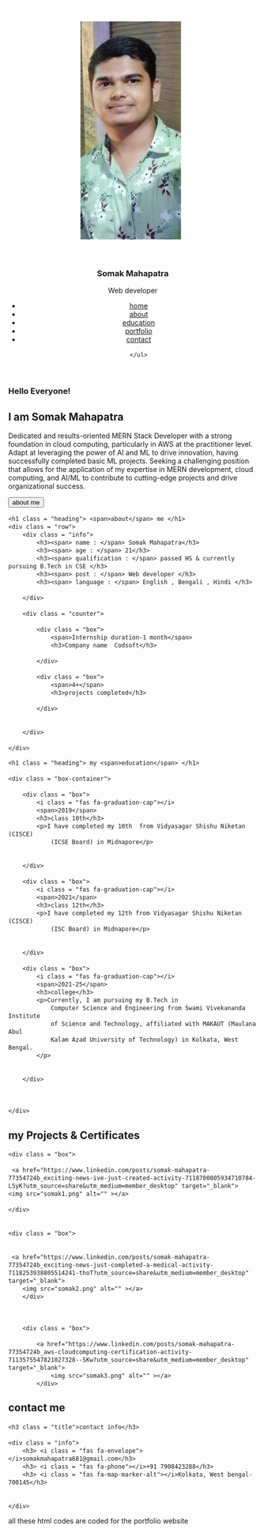 <!DOCTYPE html>
<html lang="en">
<head>
    <meta charset="UTF-8">
    <meta name="viewport" content="width=device-width, initial-scale=1.0">
    <title>Responsive personal Portfolio website</title>
    <link rel="stylesheet" href="https://cdnjs.cloudflare.com/ajax/libs/font-awesome/6.4.2/css/all.min.css">
    <link rel="stylesheet" href="style.css">
</head>
<body>
    
<header>

   <div class = "user">
    <img src="somak.jpg" alt="">
    <h3 class = "name">Somak Mahapatra</h3>
    <p class = "post">Web developer </p>
   </div>
   
   <nav class = "navbar">
    <ul>
        <li><a href="#home">home</a></li>
        <li><a href="#about">about</a></li>
        <li><a href="#education">education</a></li>
        <li><a href="#portfolio">portfolio</a></li>
        <li><a href="#contact">contact</a></li>
       
    </ul>
   </nav>

</header>

<div id = "menu" class = "fas fa-bars"></div>

<section class ="home" id = "home">
    <h3>Hello Everyone!</h3>
    <h1>I am <span>Somak Mahapatra</span> </h1>
    <p>Dedicated and results-oriented MERN Stack Developer with a strong
        foundation in cloud computing, particularly in AWS at the practitioner
        level. Adapt at leveraging the power of AI and ML to drive innovation,
        having successfully completed basic ML projects. Seeking a challenging
        position that allows for the application of my expertise in MERN
        development, cloud computing, and AI/ML to contribute to cutting-edge
        projects and drive organizational success.</p>
    <a href="#about"><button class = "btn">about me <i class ="fas fa-user"></i></button></a>
</section>

<section class ="about" id ="about">

    <h1 class = "heading"> <span>about</span> me </h1>
    <div class = "row">
        <div class = "info">
            <h3><span> name : </span> Somak Mahapatra</h3>
            <h3><span> age : </span> 21</h3>
            <h3><span> qualification : </span> passed HS & currently pursuing B.Tech in CSE </h3>
            <h3><span> post : </span> Web developer </h3>
            <h3><span> language : </span> English , Bengali , Hindi </h3>
              
        </div>

        <div class = "counter">

            <div class = "box">
                <span>Internship duration-1 month</span>
                <h3>Company name  Codsoft</h3>

            </div>

            <div class = "box">
                <span>4+</span>
                <h3>projects completed</h3>

            </div>


        </div>

    </div>

</section>

<section class ="education" id = "education">

    <h1 class = "heading"> my <span>education</span> </h1>

    <div class = "box-container">

        <div class = "box">
            <i class = "fas fa-graduation-cap"></i>
            <span>2019</span>
            <h3>class 10th</h3>
            <p>I have completed my 10th  from Vidyasagar Shishu Niketan (CISCE)
                (ICSE Board) in Midnapore</p>


        </div>

        <div class = "box">
            <i class = "fas fa-graduation-cap"></i>
            <span>2021</span>
            <h3>class 12th</h3>
            <p>I have completed my 12th from Vidyasagar Shishu Niketan (CISCE)
                (ISC Board) in Midnapore</p>


        </div>

        <div class = "box">
            <i class = "fas fa-graduation-cap"></i>
            <span>2021-25</span>
            <h3>college</h3>
            <p>Currently, I am pursuing my B.Tech in
                Computer Science and Engineering from Swami Vivekananda Institute
                of Science and Technology, affiliated with MAKAUT (Maulana Abul
                Kalam Azad University of Technology) in Kolkata, West Bengal.
            </p>


        </div>



    </div>



</section>

<section class="portfolio" id = "portfolio">

<h1 class ="heading"> my <span>Projects & Certificates</span> </h1>

<div class = "box-container">

    <div class = "box">

     <a href="https://www.linkedin.com/posts/somak-mahapatra-77354724b_exciting-news-ive-just-created-activity-7118700805934710784-LSyK?utm_source=share&utm_medium=member_desktop" target="_blank">
    <img src="somak1.png" alt="" ></a>   
    
    </div>

    
    <div class = "box">
        
       
     <a href="https://www.linkedin.com/posts/somak-mahapatra-77354724b_exciting-news-just-completed-a-medical-activity-7118253938805514241-thoT?utm_source=share&utm_medium=member_desktop" target="_blank">
        <img src="somak2.png" alt="" ></a>   
        </div>

        
   
        <div class = "box">
        
            <a href="https://www.linkedin.com/posts/somak-mahapatra-77354724b_aws-cloudcomputing-certification-activity-7113575547821027328--SKw?utm_source=share&utm_medium=member_desktop" target="_blank">
                <img src="somak3.png" alt="" ></a>  
            </div>
        


</div>


</section>

<section class="contact" id = "contact">


<h1 class = "heading"> <span>contact</span> me </h1>

<div class = "row">

  <div class = "content">

    <h3 class = "title">contact info</h3>

    <div class = "info">
        <h3> <i class = "fas fa-envelope"></i>somakmahapatra681@gmail.com</h3>
        <h3> <i class = "fas fa-phone"></i>+91 7908423288</h3>
        <h3> <i class = "fas fa-map-marker-alt"></i>Kolkata, West bengal-700145</h3>


    </div>

  </div>


</div>

<div class = "media-icons">
    <a href="https://www.facebook.com/profile.php?id=100073941241308&mibextid=ZbWKwL" target="_blank"><i class="fa-brands fa-facebook"></i></a>
    <a href="https://www.linkedin.com/in/somak-mahapatra-77354724b/" target="_blank"><i class="fa-brands fa-linkedin"></i></a>
    <a href="https://github.com/Jaishreeram49" target="_blank"><i class="fa-brands fa-github"></i></a>
</div>



</section>



<script src="https://cdnjs.cloudflare.com/ajax/libs/jquery/3.7.0/jquery.min.js"></script>

<script src="script.js"></script>
</body>
</html>
all these html codes are coded for the portfolio website
